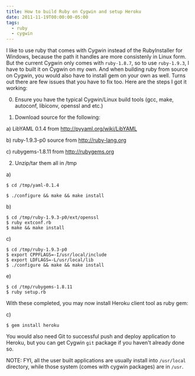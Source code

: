 ```yaml
---
title: How to build Ruby on Cygwin and setup Heroku
date: 2011-11-19T00:00:00-05:00
tags:
  - ruby
  - cygwin
---
```

I like to use ruby that comes with Cygwin instead of the RubyInstaller for Windows, because the path it handles are more consistenly in Linux form. But the current Cygwin only comes with `ruby-1.8.7`, so to use `ruby-1.9.3`, I have to built it on Cygwin on my own. And when building ruby from source on Cygwin, you would also have to install gem on your own as well. Turns out there are few issues that you have to fix too. Here are the steps I got it working:

0. Ensure you have the typical Cygwin/Linux build tools (gcc, make, autoconf, libiconv, openssl and etc.)

1. Download source for the following:

  a) LibYAML 0.1.4 from http://pyyaml.org/wiki/LibYAML

  b) ruby-1.9.3-p0 source from http://ruby-lang.org 

  c) rubygems-1.8.11 from http://rubygems.org 

2. Unzip/tar them all in /tmp

  a) 

  ```
  $ cd /tmp/yaml-0.1.4 

  $ ./configure && make && make install
  ```

  b) 

  ```
  $ cd /tmp/ruby-1.9.3-p0/ext/openssl
  $ ruby extconf.rb
  $ make && make install
  ```

  c)

  ```
  $ cd /tmp/ruby-1.9.3-p0
  $ export CPPFLAGS=-I/usr/local/include
  $ export LDFLAGS=-L/usr/local/lib     
  $ ./configure && make && make install
  ```

  e) 

  ```
  $ cd /tmp/rubygems-1.8.11
  $ ruby setup.rb
  ```

With these completed, you may now install Heroku client tool as ruby gem:

  c)

  ```
  $ gem install heroku
  ```

You would also need Git to successful push and deploy application to Heroku, but you can get Cygwin `git` package if you haven't already done so. 

NOTE: FYI, all the user built applications are usually install into `/usr/local` directory, while those system (comes with cygwin packages) are in `/usr`.
